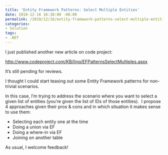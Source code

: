 ```yaml
---
title: 'Entity Framework Patterns: Select Multiple Entities'
date: 2010-12-16 16:38:00 -08:00
permalink: /2010/12/16/entity-framework-patterns-select-multiple-entities/
categories:
- Solution
tags:
- .NET
---
```

<p>I just published another new article on code project:</p>  <p><a title="http://www.codeproject.com/KB/linq/EFPatternsSelectMultiples.aspx" href="http://www.codeproject.com/KB/linq/EFPatternsSelectMultiples.aspx">http://www.codeproject.com/KB/linq/EFPatternsSelectMultiples.aspx</a></p>  <p>It’s still pending for reviews.</p>  <p>I thought I could start teasing out some Entity Framework patterns for non-trivial scenarios.</p>  <p>In this case, I’m trying to address the scenario where you want to select a given list of entities (you’re given the list of IDs of those entities).&#160; I propose 4 approaches given their pros &amp; cons and in which situation it makes sense to use them:</p>  <ul>   <li>Selecting each entity one at the time </li>    <li>Doing a union via EF </li>    <li>Doing a where-in via EF </li>    <li>Joining on another table </li> </ul>  <p>As usual, I welcome feedback!</p>